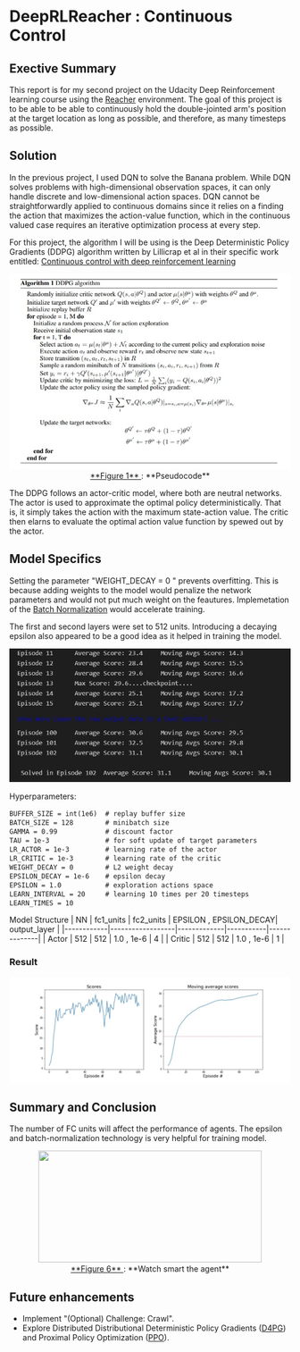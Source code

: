 # DeepRLReacher : Continuous Control
## Exective Summary

This report is for my second project on the Udacity Deep Reinforcement learning course using the [Reacher](https://github.com/Unity-Technologies/ml-agents/blob/master/docs/Learning-Environment-Examples.md#reacher) environment. The goal of this project is to be able to be able to continuously hold the double-jointed arm's position at the target location as long as possible, and therefore, as many timesteps as possible. 


## Solution
In the previous project, I used DQN to solve the Banana problem. While DQN solves problems with high-dimensional observation spaces, it can only handle discrete and low-dimensional action spaces. DQN cannot be straightforwardly applied to continuous domains since it relies on a finding the action that maximizes the action-value function, which in the continuous valued case requires an iterative optimization process at every step.

For this project, the algorithm I will be using is the Deep Deterministic Policy Gradients (DDPG) algorithm written by Lillicrap et al in their specific work entitled: [Continuous control with deep reinforcement learning](https://arxiv.org/pdf/1509.02971.pdf)

<div align="center">
<img src="images/pseudocode.jpg" height="350" width="600">
</div>
<div align="center">
<u> **Figure 1** </u>: **Pseudocode**<br>  
</div>

The DDPG follows an actor-critic model, where both are neutral networks. The actor is used to approximate the optimal policy deterministically. That is, it simply takes the action with the maximum state-action value. The critic then elarns to evaluate the optimal action value function by spewed out by the actor.

## Model Specifics

Setting the parameter "WEIGHT_DECAY = 0 " prevents overfitting. This is because adding weights to the model would penalize the network parameters and would not put much weight on the feautures. Implemetation of the [Batch Normalization](https://arxiv.org/pdf/1502.03167.pdf) would accelerate training.

The first and second layers were set to 512 units. Introducing a decaying epsilon also appeared to be a good idea as it helped in training the model.

<img src="images/training.jpg">

Hyperparameters:
```
BUFFER_SIZE = int(1e6)  # replay buffer size
BATCH_SIZE = 128        # minibatch size
GAMMA = 0.99            # discount factor
TAU = 1e-3              # for soft update of target parameters
LR_ACTOR = 1e-3         # learning rate of the actor
LR_CRITIC = 1e-3        # learning rate of the critic
WEIGHT_DECAY = 0        # L2 weight decay
EPSILON_DECAY = 1e-6    # epsilon decay
EPSILON = 1.0           # exploration actions space
LEARN_INTERVAL = 20     # learning 10 times per 20 timesteps   
LEARN_TIMES = 10   
```

Model Structure
|  NN       |   fc1_units      | fc2_units   | EPSILON , EPSILON_DECAY| output_layer |
|------------|------------------|-------------|-----------|--------------|
|  Actor     |  512             | 512         |  1.0 , 1e-6     | 4            |
|  Critic    |  512             | 512         |  1.0 , 1e-6      | 1            |

### Result

<img src="images/ddpg_result.jpg">

## Summary and Conclusion
The number of FC units will affect the performance of agents. The  epsilon and batch-normalization technology is very helpful for training model.

<div align="center">
<img src="assets/result.gif"   height="200" width="400">
</div>
<div align="center">
<u> **Figure 6** </u>: **Watch smart the agent**<br>
</div>

## Future enhancements
- Implement "(Optional) Challenge: Crawl". 
- Explore Distributed Distributional Deterministic Policy Gradients ([D4PG](https://openreview.net/forum?id=SyZipzbCb)) and Proximal Policy Optimization ([PPO](https://openai.com/blog/openai-baselines-ppo/)).
